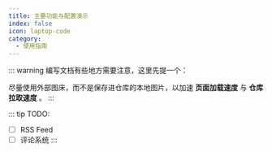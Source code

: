 ```yaml
---
title: 主要功能与配置演示
index: false
icon: laptop-code
category:
  - 使用指南
---
```


::: warning
编写文档有些地方需要注意，这里先提一个：

尽量使用外部图床，而不是保存进仓库的本地图片，以加速 **页面加载速度** 与 **仓库拉取速度** 。
:::

::: tip
TODO:
- [ ] RSS Feed
- [ ] 评论系统
:::

<Catalog />
